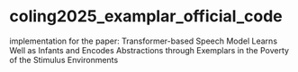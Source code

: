# coling2025_examplar_official_code
implementation for the paper: Transformer-based Speech Model Learns Well as Infants and Encodes Abstractions through Exemplars in the Poverty of the Stimulus Environments
